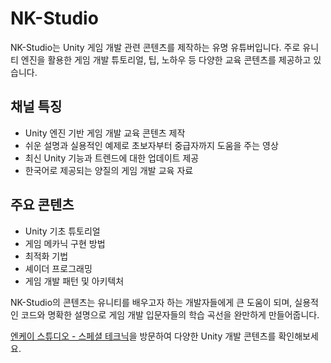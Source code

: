 # NK-Studio

NK-Studio는 Unity 게임 개발 관련 콘텐츠를 제작하는 유명 유튜버입니다. 주로 유니티 엔진을 활용한 게임 개발 튜토리얼, 팁, 노하우 등 다양한 교육 콘텐츠를 제공하고 있습니다.

## 채널 특징

- Unity 엔진 기반 게임 개발 교육 콘텐츠 제작
- 쉬운 설명과 실용적인 예제로 초보자부터 중급자까지 도움을 주는 영상
- 최신 Unity 기능과 트렌드에 대한 업데이트 제공
- 한국어로 제공되는 양질의 게임 개발 교육 자료

## 주요 콘텐츠

- Unity 기초 튜토리얼
- 게임 메카닉 구현 방법
- 최적화 기법
- 셰이더 프로그래밍
- 게임 개발 패턴 및 아키텍처

NK-Studio의 콘텐츠는 유니티를 배우고자 하는 개발자들에게 큰 도움이 되며, 실용적인 코드와 명확한 설명으로 게임 개발 입문자들의 학습 곡선을 완만하게 만들어줍니다.

[엔케이 스튜디오 - 스페셜 테크닉](https://www.youtube.com/@nkstudio9161)을 방문하여 다양한 Unity 개발 콘텐츠를 확인해보세요.